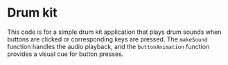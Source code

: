 # Drum kit

This code is for a simple drum kit application that plays drum sounds when buttons are clicked or corresponding keys are pressed. The `makeSound` function handles the audio playback, and the `buttonAnimation` function provides a visual cue for button presses.
